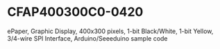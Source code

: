 # CFAP400300C0-0420
ePaper, Graphic Display, 400x300 pixels, 1-bit Black/White, 1-bit Yellow, 3/4-wire SPI Interface, Arduino/Seeeduino sample code
